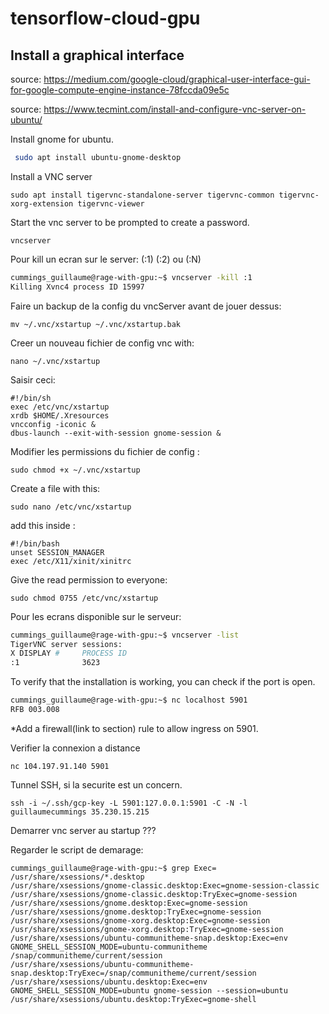 # tensorflow-cloud-gpu

## Install a graphical interface

source: https://medium.com/google-cloud/graphical-user-interface-gui-for-google-compute-engine-instance-78fccda09e5c

source: https://www.tecmint.com/install-and-configure-vnc-server-on-ubuntu/

Install gnome for ubuntu.
```bash
 sudo apt install ubuntu-gnome-desktop
```

Install a VNC server
```
sudo apt install tigervnc-standalone-server tigervnc-common tigervnc-xorg-extension tigervnc-viewer
```

Start the vnc server to be prompted to create a password.
```
vncserver
```

Pour kill un ecran sur le server: (:1) (:2) ou (:N)
```bash
cummings_guillaume@rage-with-gpu:~$ vncserver -kill :1
Killing Xvnc4 process ID 15997
```

Faire un backup de la config du vncServer avant de jouer dessus:
```
mv ~/.vnc/xstartup ~/.vnc/xstartup.bak
```

Creer un nouveau fichier de config vnc with:
```
nano ~/.vnc/xstartup
```

Saisir ceci:
```
#!/bin/sh
exec /etc/vnc/xstartup
xrdb $HOME/.Xresources
vncconfig -iconic &
dbus-launch --exit-with-session gnome-session &
```

Modifier les permissions du fichier de config :
```
sudo chmod +x ~/.vnc/xstartup
```

Create a file with this:
```
sudo nano /etc/vnc/xstartup
```

add this inside :
```
#!/bin/bash
unset SESSION_MANAGER
exec /etc/X11/xinit/xinitrc
```

Give the read permission to everyone:
```
sudo chmod 0755 /etc/vnc/xstartup
```

Pour les ecrans disponible sur le serveur:
```bash
cummings_guillaume@rage-with-gpu:~$ vncserver -list
TigerVNC server sessions:
X DISPLAY #     PROCESS ID
:1              3623
```

To verify that the installation is working, you can check if the port is open.
```bash
cummings_guillaume@rage-with-gpu:~$ nc localhost 5901
RFB 003.008
```
*Add a firewall(link to section) rule to allow ingress on 5901.

Verifier la connexion a distance
```
nc 104.197.91.140 5901
```
Tunnel SSH, si la securite est un concern.
```
ssh -i ~/.ssh/gcp-key -L 5901:127.0.0.1:5901 -C -N -l guillaumecummings 35.230.15.215
```

Demarrer vnc server au startup ???

Regarder le script de demarage:
```
cummings_guillaume@rage-with-gpu:~$ grep Exec= /usr/share/xsessions/*.desktop
/usr/share/xsessions/gnome-classic.desktop:Exec=gnome-session-classic
/usr/share/xsessions/gnome-classic.desktop:TryExec=gnome-session
/usr/share/xsessions/gnome.desktop:Exec=gnome-session
/usr/share/xsessions/gnome.desktop:TryExec=gnome-session
/usr/share/xsessions/gnome-xorg.desktop:Exec=gnome-session
/usr/share/xsessions/gnome-xorg.desktop:TryExec=gnome-session
/usr/share/xsessions/ubuntu-communitheme-snap.desktop:Exec=env GNOME_SHELL_SESSION_MODE=ubuntu-communitheme /snap/communitheme/current/session
/usr/share/xsessions/ubuntu-communitheme-snap.desktop:TryExec=/snap/communitheme/current/session
/usr/share/xsessions/ubuntu.desktop:Exec=env GNOME_SHELL_SESSION_MODE=ubuntu gnome-session --session=ubuntu
/usr/share/xsessions/ubuntu.desktop:TryExec=gnome-shell
```
